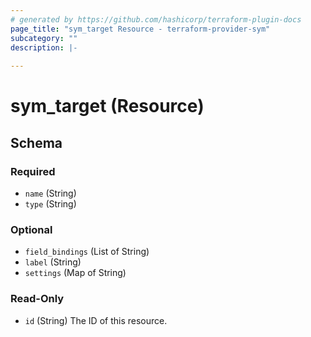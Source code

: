 ```yaml
---
# generated by https://github.com/hashicorp/terraform-plugin-docs
page_title: "sym_target Resource - terraform-provider-sym"
subcategory: ""
description: |-
  
---
```


# sym_target (Resource)





<!-- schema generated by tfplugindocs -->
## Schema

### Required

- `name` (String)
- `type` (String)

### Optional

- `field_bindings` (List of String)
- `label` (String)
- `settings` (Map of String)

### Read-Only

- `id` (String) The ID of this resource.



